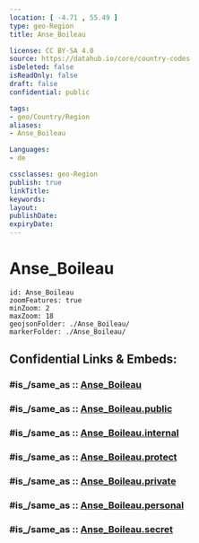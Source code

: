 ```yaml
---
location: [ -4.71 , 55.49 ] 
type: geo-Region
title: Anse_Boileau

license: CC BY-SA 4.0
source: https://datahub.io/core/country-codes
isDeleted: false
isReadOnly: false
draft: false
confidential: public

tags:
- geo/Country/Region
aliases:
- Anse_Boileau

Languages:
- de

cssclasses: geo-Region
publish: true
linkTitle: 
keywords: 
layout: 
publishDate: 
expiryDate: 
---
```


# Anse_Boileau

```leaflet
id: Anse_Boileau
zoomFeatures: true 
minZoom: 2 
maxZoom: 18
geojsonFolder: ./Anse_Boileau/
markerFolder: ./Anse_Boileau/
```


## Confidential Links & Embeds: 

### #is_/same_as :: [Anse_Boileau](/_Standards/Earth/Continent/Africa/Africa~East/Seychelles/Regions~Seychelles/Anse_Boileau.md) 

### #is_/same_as :: [Anse_Boileau.public](/_public/Earth/Continent/Africa/Africa~East/Seychelles/Regions~Seychelles/Anse_Boileau.public.md) 

### #is_/same_as :: [Anse_Boileau.internal](/_internal/Earth/Continent/Africa/Africa~East/Seychelles/Regions~Seychelles/Anse_Boileau.internal.md) 

### #is_/same_as :: [Anse_Boileau.protect](/_protect/Earth/Continent/Africa/Africa~East/Seychelles/Regions~Seychelles/Anse_Boileau.protect.md) 

### #is_/same_as :: [Anse_Boileau.private](/_private/Earth/Continent/Africa/Africa~East/Seychelles/Regions~Seychelles/Anse_Boileau.private.md) 

### #is_/same_as :: [Anse_Boileau.personal](/_personal/Earth/Continent/Africa/Africa~East/Seychelles/Regions~Seychelles/Anse_Boileau.personal.md) 

### #is_/same_as :: [Anse_Boileau.secret](/_secret/Earth/Continent/Africa/Africa~East/Seychelles/Regions~Seychelles/Anse_Boileau.secret.md)

